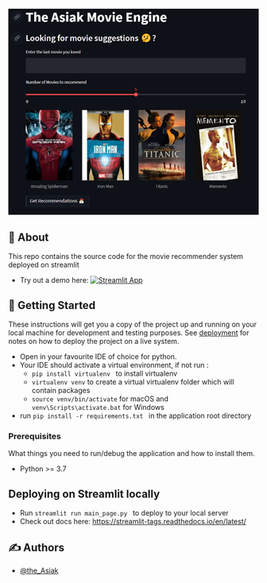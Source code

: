 ![Front page](img/app_page.PNG)


## 🧐 About <a name = "about"></a>

This repo contains the source code for the movie recommender system deployed on streamlit
- Try out a demo here: [![Streamlit App](https://static.streamlit.io/badges/streamlit_badge_black_white.svg)](]https://awontiirim-asiak-movengine-main-page-3quiks.streamlitapp.com/)

## 🏁 Getting Started <a name = "getting_started"></a>
These instructions will get you a copy of the project up and running on your local machine for development and testing purposes. See [deployment](#deployment) for notes on how to deploy the project on a live system.

- Open in your favourite IDE of choice for python.
- Your IDE should activate a virtual environment, if not run :
  - `pip install virtualenv ` to install virtualenv
  - `virtualenv venv` to create a virtual virtualenv folder which will contain packages
  - `source venv/bin/activate` for macOS and `venv\Scripts\activate.bat` for Windows
- run `pip install -r requirements.txt ` in the application root directory

### Prerequisites

What things you need to run/debug the application and how to install them.

- Python >= 3.7

## Deploying on Streamlit locally
- Run `streamlit run main_page.py ` to deploy to your local server
- Check out docs here: https://streamlit-tags.readthedocs.io/en/latest/



## ✍️ Authors <a name = "authors"></a>
- [@the_Asiak](https://github.com/AsiakN/asiak-movengine)
